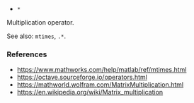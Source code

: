 * `*`

Multiplication operator.

See also: `mtimes`, `.*`.

### References

* https://www.mathworks.com/help/matlab/ref/mtimes.html
* https://octave.sourceforge.io/operators.html
* https://mathworld.wolfram.com/MatrixMultiplication.html
* https://en.wikipedia.org/wiki/Matrix_multiplication
